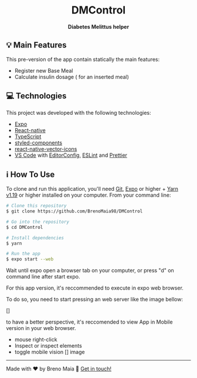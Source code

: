 <h1 align="center">
    DMControl
</h1>

<h4 align="center">
  Diabetes Melittus helper
</h4>

## :bulb:	Main Features
This pre-version of the app contain statically the main features:
 - Register new Base Meal
 - Calculate insulin dosage ( for an inserted meal)


## :computer: Technologies

This project was developed with the following technologies:

-  [Expo][expo]
-  [React-native](https://reactnative.dev/)
-  [TypeScript](https://www.typescriptlang.org/)
-  [styled-components](https://styled-components.com/)
-  [react-native-vector-icons](https://oblador.github.io/react-native-vector-icons/)
-  [VS Code][vc] with [EditorConfig][vceditconfig], [ESLint][vceslint] and [Prettier][prettier]

## :information_source: How To Use

To clone and run this application, you'll need [Git](https://git-scm.com), [Expo][] or higher + [Yarn v1.19][yarn] or higher installed on your computer. From your command line:

```bash
# Clone this repository
$ git clone https://github.com/BrenoMaia98/DMControl

# Go into the repository
$ cd DMControl

# Install dependencies
$ yarn

# Run the app
$ expo start --web
```
Wait until expo open a browser tab on your computer, or press "d" on command line after start expo.

For this app version, it's reccommended to execute in expo web browser. 

To do so, you need to start pressing an web server like the image bellow:

[]

to have a better perspective, it's reccomended to view App in Mobile version in your web browser. 

  - mouse right-click
  - Inspect or inspect elements
  - toggle mobile vision 
    [] image
  
---

Made with ♥ by Breno Maia :wave: [Get in touch!](https://www.linkedin.com/in/breno-maia-360240171/)

[yarn]: https://yarnpkg.com/
[expo]: https://expo.io/
[vc]: https://code.visualstudio.com/
[vceditconfig]: https://marketplace.visualstudio.com/items?itemName=EditorConfig.EditorConfig
[vceslint]: https://marketplace.visualstudio.com/items?itemName=dbaeumer.vscode-eslint
[prettier]: https://marketplace.visualstudio.com/items?itemName=SimonSiefke.prettier-vscode
